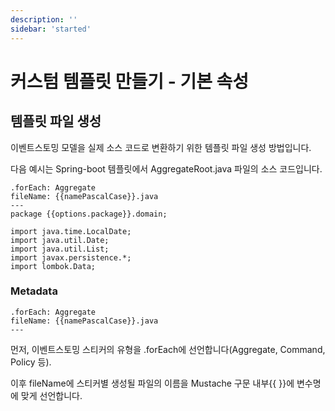 ```yaml
---
description: ''
sidebar: 'started'
---
```

# 커스텀 템플릿 만들기 - 기본 속성

## 템플릿 파일 생성

이벤트스토밍 모델을 실제 소스 코드로 변환하기 위한 템플릿 파일 생성 방법입니다.

다음 예시는 Spring-boot 템플릿에서 AggregateRoot.java 파일의 소스 코드입니다.

```
.forEach: Aggregate
fileName: {{namePascalCase}}.java
---
package {{options.package}}.domain;

import java.time.LocalDate;
import java.util.Date;
import java.util.List;
import javax.persistence.*;
import lombok.Data;
```
### Metadata

```
.forEach: Aggregate
fileName: {{namePascalCase}}.java
---
```

먼저, 이벤트스토밍 스티커의 유형을 .forEach에 선언합니다(Aggregate, Command, Policy 등).

이후 fileName에 스티커별 생성될 파일의 이름을 Mustache 구문 내부{{ }}에 변수명에 맞게 선언합니다.


